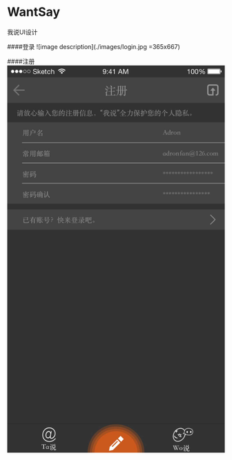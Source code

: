 # WantSay
我说UI设计

####登录
![image description](./images/login.jpg =365x667)

####注册
![image description](./images/Sign.jpg)